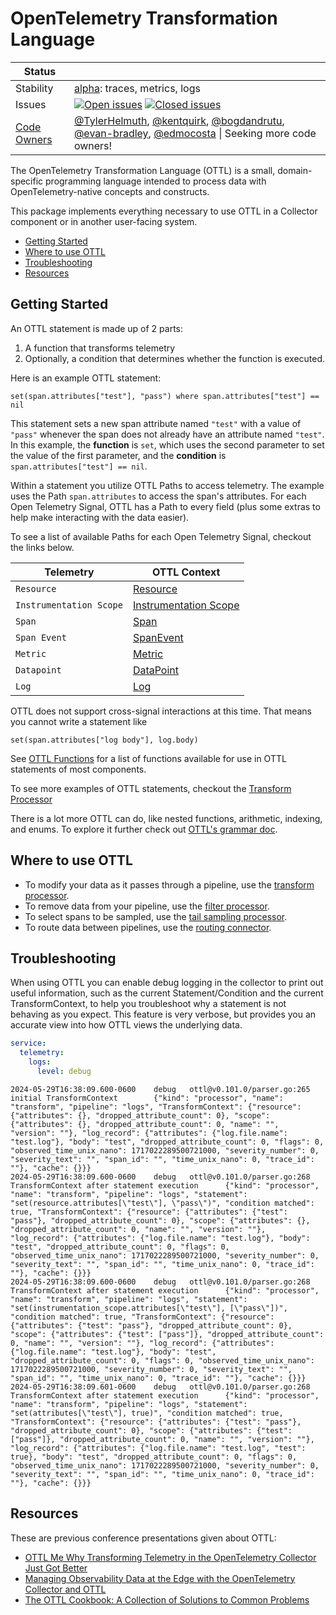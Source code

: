 # OpenTelemetry Transformation Language
<!-- status autogenerated section -->
| Status        |           |
| ------------- |-----------|
| Stability     | [alpha]: traces, metrics, logs   |
| Issues        | [![Open issues](https://img.shields.io/github/issues-search/open-telemetry/opentelemetry-collector-contrib?query=is%3Aissue%20is%3Aopen%20label%3Apkg%2Fottl%20&label=open&color=orange&logo=opentelemetry)](https://github.com/open-telemetry/opentelemetry-collector-contrib/issues?q=is%3Aopen+is%3Aissue+label%3Apkg%2Fottl) [![Closed issues](https://img.shields.io/github/issues-search/open-telemetry/opentelemetry-collector-contrib?query=is%3Aissue%20is%3Aclosed%20label%3Apkg%2Fottl%20&label=closed&color=blue&logo=opentelemetry)](https://github.com/open-telemetry/opentelemetry-collector-contrib/issues?q=is%3Aclosed+is%3Aissue+label%3Apkg%2Fottl) |
| [Code Owners](https://github.com/open-telemetry/opentelemetry-collector-contrib/blob/main/CONTRIBUTING.md#becoming-a-code-owner)    | [@TylerHelmuth](https://www.github.com/TylerHelmuth), [@kentquirk](https://www.github.com/kentquirk), [@bogdandrutu](https://www.github.com/bogdandrutu), [@evan-bradley](https://www.github.com/evan-bradley), [@edmocosta](https://www.github.com/edmocosta) \| Seeking more code owners! |

[alpha]: https://github.com/open-telemetry/opentelemetry-collector/blob/main/docs/component-stability.md#alpha
<!-- end autogenerated section -->

The OpenTelemetry Transformation Language (OTTL) is a small, domain-specific programming language intended to process data with OpenTelemetry-native concepts and constructs.

This package implements everything necessary to use OTTL in a Collector component or in another user-facing system.

- [Getting Started](#getting-started)
- [Where to use OTTL](#where-to-use-ottl)
- [Troubleshooting](#troubleshooting)
- [Resources](#resources)


## Getting Started

An OTTL statement is made up of 2 parts:
1. A function that transforms telemetry
2. Optionally, a condition that determines whether the function is executed.

Here is an example OTTL statement:

```
set(span.attributes["test"], "pass") where span.attributes["test"] == nil
```

This statement sets a new span attribute named `"test"` with a value of `"pass"` whenever the span does not already
have an attribute named `"test"`. In this example, the **function** is `set`, which uses the second parameter to set the value of the first parameter, and the **condition** is `span.attributes["test"] == nil`.

Within a statement you utilize OTTL Paths to access telemetry. The example uses the Path `span.attributes` to access
the span's attributes. For each Open Telemetry Signal, OTTL has a Path to every field (plus some extras to help make
interacting with the data easier).

To see a list of available Paths for each Open Telemetry Signal, checkout the links below.

| Telemetry               | OTTL Context                                                                                                                               |
|-------------------------|--------------------------------------------------------------------------------------------------------------------------------------------|
| `Resource`              | [Resource](https://github.com/open-telemetry/opentelemetry-collector-contrib/tree/main/pkg/ottl/contexts/ottlresource/README.md)           |
| `Instrumentation Scope` | [Instrumentation Scope](https://github.com/open-telemetry/opentelemetry-collector-contrib/tree/main/pkg/ottl/contexts/ottlscope/README.md) |
| `Span`                  | [Span](https://github.com/open-telemetry/opentelemetry-collector-contrib/tree/main/pkg/ottl/contexts/ottlspan/README.md)                   |
| `Span Event`            | [SpanEvent](https://github.com/open-telemetry/opentelemetry-collector-contrib/tree/main/pkg/ottl/contexts/ottlspanevent/README.md)         |
| `Metric`                | [Metric](https://github.com/open-telemetry/opentelemetry-collector-contrib/tree/main/pkg/ottl/contexts/ottlmetric/README.md)               |
| `Datapoint`             | [DataPoint](https://github.com/open-telemetry/opentelemetry-collector-contrib/tree/main/pkg/ottl/contexts/ottldatapoint/README.md)         |
| `Log`                   | [Log](https://github.com/open-telemetry/opentelemetry-collector-contrib/tree/main/pkg/ottl/contexts/ottllog/README.md)                     |

OTTL does not support cross-signal interactions at this time. That means you cannot write a statement like

```
set(span.attributes["log body"], log.body)
```

See [OTTL Functions](https://github.com/open-telemetry/opentelemetry-collector-contrib/tree/main/pkg/ottl/ottlfuncs#ottl-functions) for a list of functions available for use in OTTL statements of most components.

To see more examples of OTTL statements, checkout the [Transform Processor](https://github.com/open-telemetry/opentelemetry-collector-contrib/blob/main/processor/transformprocessor/README.md#examples)

There is a lot more OTTL can do, like nested functions, arithmetic, indexing, and enums. To explore it further check out [OTTL's grammar doc](./LANGUAGE.md).

## Where to use OTTL

- To modify your data as it passes through a pipeline, use the [transform processor](https://github.com/open-telemetry/opentelemetry-collector-contrib/blob/main/processor/transformprocessor/README.md).
- To remove data from your pipeline, use the [filter processor](https://github.com/open-telemetry/opentelemetry-collector-contrib/blob/main/processor/filterprocessor/README.md).
- To select spans to be sampled, use the [tail sampling processor](https://github.com/open-telemetry/opentelemetry-collector-contrib/blob/main/processor/tailsamplingprocessor/README.md).
- To route data between pipelines, use the [routing connector](https://github.com/open-telemetry/opentelemetry-collector-contrib/blob/main/connector/routingconnector/README.md).

## Troubleshooting

When using OTTL you can enable debug logging in the collector to print out useful information,
such as the current Statement/Condition and the current TransformContext, to help you troubleshoot
why a statement is not behaving as you expect. This feature is very verbose, but provides you an accurate
view into how OTTL views the underlying data.

```yaml
service:
  telemetry:
    logs:
      level: debug
```

```
2024-05-29T16:38:09.600-0600    debug   ottl@v0.101.0/parser.go:265     initial TransformContext        {"kind": "processor", "name": "transform", "pipeline": "logs", "TransformContext": {"resource": {"attributes": {}, "dropped_attribute_count": 0}, "scope": {"attributes": {}, "dropped_attribute_count": 0, "name": "", "version": ""}, "log_record": {"attributes": {"log.file.name": "test.log"}, "body": "test", "dropped_attribute_count": 0, "flags": 0, "observed_time_unix_nano": 1717022289500721000, "severity_number": 0, "severity_text": "", "span_id": "", "time_unix_nano": 0, "trace_id": ""}, "cache": {}}}
2024-05-29T16:38:09.600-0600    debug   ottl@v0.101.0/parser.go:268     TransformContext after statement execution      {"kind": "processor", "name": "transform", "pipeline": "logs", "statement": "set(resource.attributes[\"test\"], \"pass\")", "condition matched": true, "TransformContext": {"resource": {"attributes": {"test": "pass"}, "dropped_attribute_count": 0}, "scope": {"attributes": {}, "dropped_attribute_count": 0, "name": "", "version": ""}, "log_record": {"attributes": {"log.file.name": "test.log"}, "body": "test", "dropped_attribute_count": 0, "flags": 0, "observed_time_unix_nano": 1717022289500721000, "severity_number": 0, "severity_text": "", "span_id": "", "time_unix_nano": 0, "trace_id": ""}, "cache": {}}}
2024-05-29T16:38:09.600-0600    debug   ottl@v0.101.0/parser.go:268     TransformContext after statement execution      {"kind": "processor", "name": "transform", "pipeline": "logs", "statement": "set(instrumentation_scope.attributes[\"test\"], [\"pass\"])", "condition matched": true, "TransformContext": {"resource": {"attributes": {"test": "pass"}, "dropped_attribute_count": 0}, "scope": {"attributes": {"test": ["pass"]}, "dropped_attribute_count": 0, "name": "", "version": ""}, "log_record": {"attributes": {"log.file.name": "test.log"}, "body": "test", "dropped_attribute_count": 0, "flags": 0, "observed_time_unix_nano": 1717022289500721000, "severity_number": 0, "severity_text": "", "span_id": "", "time_unix_nano": 0, "trace_id": ""}, "cache": {}}}
2024-05-29T16:38:09.601-0600    debug   ottl@v0.101.0/parser.go:268     TransformContext after statement execution      {"kind": "processor", "name": "transform", "pipeline": "logs", "statement": "set(attributes[\"test\"], true)", "condition matched": true, "TransformContext": {"resource": {"attributes": {"test": "pass"}, "dropped_attribute_count": 0}, "scope": {"attributes": {"test": ["pass"]}, "dropped_attribute_count": 0, "name": "", "version": ""}, "log_record": {"attributes": {"log.file.name": "test.log", "test": true}, "body": "test", "dropped_attribute_count": 0, "flags": 0, "observed_time_unix_nano": 1717022289500721000, "severity_number": 0, "severity_text": "", "span_id": "", "time_unix_nano": 0, "trace_id": ""}, "cache": {}}}
```

## Resources

These are previous conference presentations given about OTTL:

- [OTTL Me Why Transforming Telemetry in the OpenTelemetry Collector Just Got Better](https://youtu.be/uVs0oUV72CE)
- [Managing Observability Data at the Edge with the OpenTelemetry Collector and OTTL](https://youtu.be/GO0ulYLxy_8)
- [The OTTL Cookbook: A Collection of Solutions to Common Problems](https://www.youtube.com/watch?v=UGTU0-KT_60)